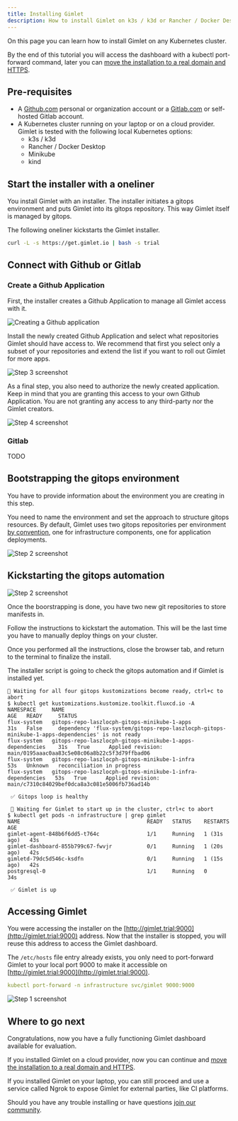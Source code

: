 ```yaml
---
title: Installing Gimlet
description: How to install Gimlet on k3s / k3d or Rancher / Docker Desktop or Minikube or kind
---
```


On this page you can learn how to install Gimlet on any Kubernetes cluster.

By the end of this tutorial you will access the dashboard with a kubectl port-forward command, later you can [move the installation to a real domain and HTTPS](/docs/exposing-gimlet-on-a-domain-name).

## Pre-requisites

- A [Github.com](https://github.com) personal or organization account or a [Gitlab.com](https://gitlab.com) or self-hosted Gitlab account.
- A Kubernetes cluster running on your laptop or on a cloud provider. Gimlet is tested with the following local Kubernetes options:
    - k3s / k3d
    - Rancher / Docker Desktop
    - Minikube
    - kind

## Start the installer with a oneliner

You install Gimlet with an installer. The installer initiates a gitops environment and puts Gimlet into its gitops repository. This way Gimlet itself is managed by gitops.

The following oneliner kickstarts the Gimlet installer.

```bash
curl -L -s https://get.gimlet.io | bash -s trial
```

## Connect with Github or Gitlab

### Create a Github Application

First, the installer creates a Github Application to manage all Gimlet access with it.

![Creating a Github application](https://images.tango.us/public/screenshot_e090274e-ea94-4621-b6f0-b7a770d6815b.png?crop=focalpoint&fit=crop&fp-x=0.4999&fp-y=0.2487&fp-z=3.1368&w=1200&mark-w=0.2&mark-pad=0&mark64=aHR0cHM6Ly9pbWFnZXMudGFuZ28udXMvc3RhdGljL21hZGUtd2l0aC10YW5nby13YXRlcm1hcmsucG5n&ar=3840%3A1960)

Install the newly created Github Application and select what repositories Gimlet should have access to. We recommend that first you select only a subset of your repositories and extend the list if you want to roll out Gimlet for more apps.

![Step 3 screenshot](https://images.tango.us/public/edited_image_3c1732d7-a923-47d7-bea8-fc69190d5e57.png?crop=focalpoint&fit=crop&fp-x=0.4969&fp-y=0.5822&fp-z=2.2336&w=1200&mark-w=0.2&mark-pad=0&mark64=aHR0cHM6Ly9pbWFnZXMudGFuZ28udXMvc3RhdGljL21hZGUtd2l0aC10YW5nby13YXRlcm1hcmsucG5n&ar=3840%3A1960)

As a final step, you also need to authorize the newly created application. Keep in mind that you are granting this access to your own Github Application. You are not granting any access to any third-party nor the Gimlet creators.

![Step 4 screenshot](https://images.tango.us/public/screenshot_395e38bc-d9a5-4ef0-8cd9-7a3aeb23d8aa.png?crop=focalpoint&fit=crop&fp-x=0.4947&fp-y=0.5477&fp-z=2.2108&w=1200&mark-w=0.2&mark-pad=0&mark64=aHR0cHM6Ly9pbWFnZXMudGFuZ28udXMvc3RhdGljL21hZGUtd2l0aC10YW5nby13YXRlcm1hcmsucG5n&ar=3840%3A1960)

### Gitlab

TODO

## Bootstrapping the gitops environment

You have to provide information about the environment you are creating in this step.

You need to name the environment and set the approach to structure gitops resources. By default, Gimlet uses two gitops repositories per environment [by convention](/concepts/gitops-conventions), one for infrastructure components, one for application deployments.

![Step 2 screenshot](https://images.tango.us/public/edited_image_374cd8b6-0385-48db-b8d1-e7ac7c4246da.png?crop=focalpoint&fit=crop&fp-x=0.5000&fp-y=0.5000&fp-z=1.0000&w=1200&mark-w=0.2&mark-pad=0&mark64=aHR0cHM6Ly9pbWFnZXMudGFuZ28udXMvc3RhdGljL21hZGUtd2l0aC10YW5nby13YXRlcm1hcmsucG5n&ar=2176%3A662)

## Kickstarting the gitops automation

![Step 2 screenshot](https://images.tango.us/public/screenshot_5bb0d866-ba00-46d7-ba0e-130b3d9693d3.png?crop=focalpoint&fit=crop&fp-x=0.4950&fp-y=0.3286&fp-z=1.8696&w=1200&mark-w=0.2&mark-pad=0&mark64=aHR0cHM6Ly9pbWFnZXMudGFuZ28udXMvc3RhdGljL21hZGUtd2l0aC10YW5nby13YXRlcm1hcmsucG5n&ar=3840%3A1960)

Once the boorstrapping is done, you have two new git repositories to store manifests in.

Follow the instructions to kickstart the automation. This will be the last time you have to manually deploy things on your cluster.

Once you performed all the instructions, close the browser tab, and return to the terminal to finalize the install.

The installer script is going to check the gitops automation and if Gimlet is installed yet.

```
🧐 Waiting for all four gitops kustomizations become ready, ctrl+c to abort
$ kubectl get kustomizations.kustomize.toolkit.fluxcd.io -A
NAMESPACE     NAME                                                         AGE   READY     STATUS
flux-system   gitops-repo-laszlocph-gitops-minikube-1-apps                 31s   False     dependency 'flux-system/gitops-repo-laszlocph-gitops-minikube-1-apps-dependencies' is not ready
flux-system   gitops-repo-laszlocph-gitops-minikube-1-apps-dependencies    31s   True      Applied revision: main/0195aaac0aa83c5e08c06a8b22c5f3d79ffbad06
flux-system   gitops-repo-laszlocph-gitops-minikube-1-infra                53s   Unknown   reconciliation in progress
flux-system   gitops-repo-laszlocph-gitops-minikube-1-infra-dependencies   53s   True      Applied revision: main/c7310c84029bef0dca8a3c081e5006fb736ad14b

 ✅ Gitops loop is healthy

 🧐 Waiting for Gimlet to start up in the cluster, ctrl+c to abort
$ kubectl get pods -n infrastructure | grep gimlet
NAME                                        READY   STATUS    RESTARTS      AGE
gimlet-agent-848b6f6dd5-t764c               1/1     Running   1 (31s ago)   43s
gimlet-dashboard-855b799c67-fwvjr           0/1     Running   1 (20s ago)   42s
gimletd-79dc5d546c-ksdfn                    0/1     Running   1 (15s ago)   42s
postgresql-0                                1/1     Running   0             34s

 ✅ Gimlet is up

```

## Accessing Gimlet

You were accessing the installer on the [http://gimlet.trial:9000](http://gimlet.trial:9000) address. Now that the installer is stopped, you will reuse this address to access the Gimlet dashboard.

The `/etc/hosts` file entry already exists, you only need to port-forward Gimlet to your local port 9000 to make it accessible on [http://gimlet.trial:9000](http://gimlet.trial:9000).

```yaml
kubectl port-forward -n infrastructure svc/gimlet 9000:9000
```

![Step 1 screenshot](https://images.tango.us/public/screenshot_1e63095f-b057-4e58-8722-fdfd572c5b7f.png?crop=focalpoint&fit=crop&fp-x=0.5053&fp-y=0.2449&fp-z=2.6872&w=1200&mark-w=0.2&mark-pad=0&mark64=aHR0cHM6Ly9pbWFnZXMudGFuZ28udXMvc3RhdGljL21hZGUtd2l0aC10YW5nby13YXRlcm1hcmsucG5n&ar=3840%3A1960)

## Where to go next

Congratulations, now you have a fully functioning Gimlet dashboard available for evaluation.

If you installed Gimlet on a cloud provider, now you can continue and [move the installation to a real domain and HTTPS](/docs/exposing-gimlet-on-a-domain-name).

If you installed Gimlet on your laptop, you can still proceed and use a service called Ngrok to expose Gimlet for external parties, like CI platforms.

Should you have any trouble installing or have questions [join our community](/docs#getting-help).
